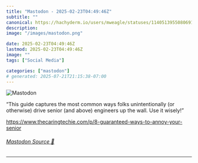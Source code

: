 ```yaml
---
title: "Mastodon - 2025-02-23T04:49:46Z"
subtitle: ""
canonical: https://hachyderm.io/users/mweagle/statuses/114051395508069103
description:
image: "/images/mastodon.png"

date: 2025-02-23T04:49:46Z
lastmod: 2025-02-23T04:49:46Z
image: ""
tags: ["Social Media"]

categories: ["mastodon"]
# generated: 2025-07-21T21:15:38-07:00
---
```

![Mastodon](/images/mastodon.png)

<p>“This guide captures the most common ways folks unintentionally (or otherwise) drive senior (and above) engineers up the wall. Use it wisely!”</p><p><a href="https://www.thecaringtechie.com/p/8-guaranteed-ways-to-annoy-your-senior" target="_blank" rel="nofollow noopener noreferrer" translate="no"><span class="invisible">https://www.</span><span class="ellipsis">thecaringtechie.com/p/8-guaran</span><span class="invisible">teed-ways-to-annoy-your-senior</span></a></p>


###### [Mastodon Source 🐘](https://hachyderm.io/@mweagle/114051395508069103)

___
